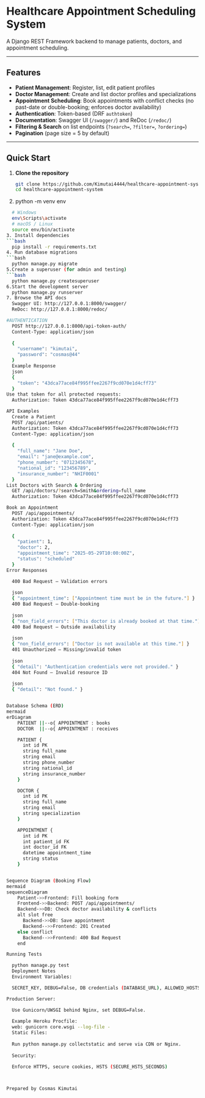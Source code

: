 # Healthcare Appointment Scheduling System

A Django REST Framework backend to manage patients, doctors, and appointment scheduling.

---

## Features

- **Patient Management**: Register, list, edit patient profiles  
- **Doctor Management**: Create and list doctor profiles and specializations  
- **Appointment Scheduling**: Book appointments with conflict checks (no past-date or double-booking; enforces doctor availability)  
- **Authentication**: Token-based (DRF `authtoken`)  
- **Documentation**: Swagger UI (`/swagger/`) and ReDoc (`/redoc/`)  
- **Filtering & Search** on list endpoints (`?search=`, `?filter=`, `?ordering=`)  
- **Pagination** (page size = 5 by default)  

---

## Quick Start

1. **Clone the repository**  
   ```bash
   git clone https://github.com/Kimutai4444/healthcare-appointment-system.git
   cd healthcare-appointment-system
2. python -m venv env
```bash
  # Windows
  env\Scripts\activate
  # macOS / Linux
  source env/bin/activate
3. Install dependencies
```bash
  pip install -r requirements.txt
4. Run database migrations
```bash
  python manage.py migrate
5.Create a superuser (for admin and testing)
```bash
  python manage.py createsuperuser
6.Start the development server
  python manage.py runserver
7. Browse the API docs
  Swagger UI: http://127.0.0.1:8000/swagger/
  ReDoc: http://127.0.0.1:8000/redoc/

#AUTHENTICATION
  POST http://127.0.0.1:8000/api-token-auth/
  Content-Type: application/json
  
  {
    "username": "kimutai",
    "password": "cosmas@44"
  }
  Example Response
  json
  {
    "token": "43dca77ace84f995ffee2267f9cd070e1d4cff73"
  }
Use that token for all protected requests:
  Authorization: Token 43dca77ace84f995ffee2267f9cd070e1d4cff73

API Examples
  Create a Patient
  POST /api/patients/
  Authorization: Token 43dca77ace84f995ffee2267f9cd070e1d4cff73
  Content-Type: application/json
  
  {
    "full_name": "Jane Doe",
    "email": "jane@example.com",
    "phone_number": "0712345678",
    "national_id": "123456789",
    "insurance_number": "NHIF0001"
  }
List Doctors with Search & Ordering
  GET /api/doctors/?search=Smith&ordering=full_name
  Authorization: Token 43dca77ace84f995ffee2267f9cd070e1d4cff73

Book an Appointment
  POST /api/appointments/
  Authorization: Token 43dca77ace84f995ffee2267f9cd070e1d4cff73
  Content-Type: application/json
  
  {
    "patient": 1,
    "doctor": 2,
    "appointment_time": "2025-05-29T10:00:00Z",
    "status": "scheduled"
  }
Error Responses

  400 Bad Request – Validation errors
  
  json
  { "appointment_time": ["Appointment time must be in the future."] }
  400 Bad Request – Double-booking
  
  json
  { "non_field_errors": ["This doctor is already booked at that time."] }
  400 Bad Request – Outside availability
  
  json
  { "non_field_errors": ["Doctor is not available at this time."] }
  401 Unauthorized – Missing/invalid token
  
  json
  { "detail": "Authentication credentials were not provided." }
  404 Not Found – Invalid resource ID
  
  json
  { "detail": "Not found." }


Database Schema (ERD)
mermaid
erDiagram
    PATIENT ||--o{ APPOINTMENT : books
    DOCTOR  ||--o{ APPOINTMENT : receives

    PATIENT {
      int id PK
      string full_name
      string email
      string phone_number
      string national_id
      string insurance_number
    }

    DOCTOR {
      int id PK
      string full_name
      string email
      string specialization
    }

    APPOINTMENT {
      int id PK
      int patient_id FK
      int doctor_id FK
      datetime appointment_time
      string status
    }


Sequence Diagram (Booking Flow)
mermaid
sequenceDiagram
    Patient->>Frontend: Fill booking form
    Frontend->>Backend: POST /api/appointments/
    Backend->>DB: Check doctor availability & conflicts
    alt slot free
      Backend->>DB: Save appointment
      Backend-->>Frontend: 201 Created
    else conflict
      Backend-->>Frontend: 400 Bad Request
    end

Running Tests

  python manage.py test
  Deployment Notes
  Environment Variables:

  SECRET_KEY, DEBUG=False, DB credentials (DATABASE_URL), ALLOWED_HOSTS.

Production Server:

  Use Gunicorn/UWSGI behind Nginx, set DEBUG=False.
  
  Example Heroku Procfile:
  web: gunicorn core.wsgi --log-file -
  Static Files:
  
  Run python manage.py collectstatic and serve via CDN or Nginx.
  
  Security:
  
  Enforce HTTPS, secure cookies, HSTS (SECURE_HSTS_SECONDS)



Prepared by Cosmas Kimutai
